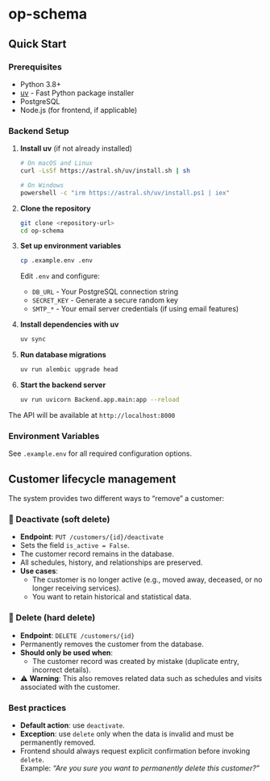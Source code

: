 # op-schema

## Quick Start

### Prerequisites
- Python 3.8+
- [uv](https://docs.astral.sh/uv/) - Fast Python package installer
- PostgreSQL
- Node.js (for frontend, if applicable)

### Backend Setup

1. **Install uv** (if not already installed)
   ```bash
   # On macOS and Linux
   curl -LsSf https://astral.sh/uv/install.sh | sh

   # On Windows
   powershell -c "irm https://astral.sh/uv/install.ps1 | iex"
   ```

2. **Clone the repository**
   ```bash
   git clone <repository-url>
   cd op-schema
   ```

3. **Set up environment variables**
   ```bash
   cp .example.env .env
   ```
   Edit `.env` and configure:
   - `DB_URL` - Your PostgreSQL connection string
   - `SECRET_KEY` - Generate a secure random key
   - `SMTP_*` - Your email server credentials (if using email features)

4. **Install dependencies with uv**
   ```bash
   uv sync
   ```

5. **Run database migrations**
   ```bash
   uv run alembic upgrade head
   ```

6. **Start the backend server**
   ```bash
   uv run uvicorn Backend.app.main:app --reload
   ```

The API will be available at `http://localhost:8000`

### Environment Variables

See `.example.env` for all required configuration options.



## Customer lifecycle management

The system provides two different ways to “remove” a customer:

### 🔹 Deactivate (soft delete)
- **Endpoint**: `PUT /customers/{id}/deactivate`
- Sets the field `is_active = False`.
- The customer record remains in the database.
- All schedules, history, and relationships are preserved.
- **Use cases**:
  - The customer is no longer active (e.g., moved away, deceased, or no longer receiving services).
  - You want to retain historical and statistical data.

### 🔹 Delete (hard delete)
- **Endpoint**: `DELETE /customers/{id}`
- Permanently removes the customer from the database.
- **Should only be used when**:
  - The customer record was created by mistake (duplicate entry, incorrect details).
- ⚠️ **Warning**: This also removes related data such as schedules and visits associated with the customer.

### Best practices
- **Default action**: use `deactivate`.
- **Exception**: use `delete` only when the data is invalid and must be permanently removed.
- Frontend should always request explicit confirmation before invoking `delete`.  
  Example: *“Are you sure you want to permanently delete this customer?”*
